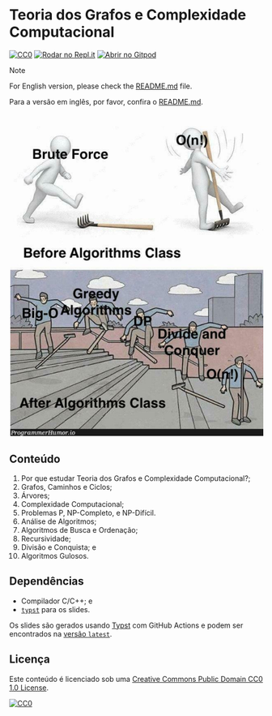 # Teoria dos Grafos e Complexidade Computacional

[![CC0](https://img.shields.io/badge/License-CC0-lightgrey.svg)](https://creativecommons.org/publicdomain/zero/1.0/)
[![Rodar no Repl.it](https://repl.it/badge/github/storopoli/grafos-complexidade)](https://repl.it/github/storopoli/grafos-complexidade)
[![Abrir no Gitpod](https://gitpod.io/button/open-in-gitpod.svg)](https://gitpod.io/#https://github.com/storopoli/grafos-complexidade)

> [!NOTE]
>
> For English version, please check the [README.md](README.md) file.
>
> Para a versão em inglês, por favor, confira o [README.md](README.md).

<!-- markdownlint-disable no-inline-html -->
<div class="figure" style="text-align: center">
  <img src="slides/images/algorithm_analysis_meme.jpg"
   alt="Algorithm meme" width="500" />
</div>
<!-- markdownlint-enable no-inline-html -->

## Conteúdo

1. Por que estudar Teoria dos Grafos e Complexidade Computacional?;
1. Grafos, Caminhos e Ciclos;
1. Árvores;
1. Complexidade Computacional;
1. Problemas P, NP-Completo, e NP-Difícil.
1. Análise de Algoritmos;
1. Algoritmos de Busca e Ordenação;
1. Recursividade;
1. Divisão e Conquista; e
1. Algoritmos Gulosos.

## Dependências

- Compilador C/C++; e
- [`typst`](https://typst.app) para os slides.

Os slides são gerados usando [Typst](https://typst.app) com GitHub Actions
e podem ser encontrados na
[versão `latest`](https://github.com/storopoli/graphs-complexity/releases/latest/download/slides-pt.pdf).

## Licença

Este conteúdo é licenciado sob uma
[Creative Commons Public Domain CC0 1.0 License](https://creativecommons.org/publicdomain/zero/1.0/).

[![CC0](https://licensebuttons.net/l/zero/1.0/88x31.png)](https://creativecommons.org/publicdomain/zero/1.0/)
